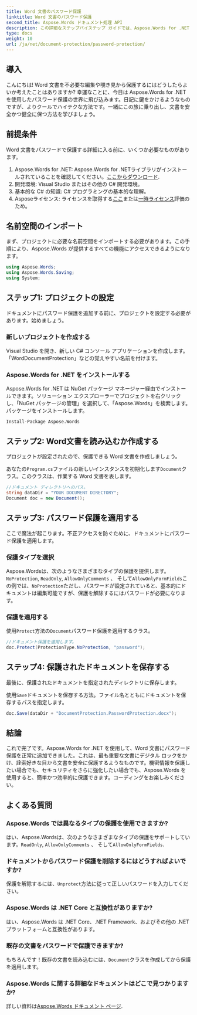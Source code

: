 ```yaml
---
title: Word 文書のパスワード保護
linktitle: Word 文書のパスワード保護
second_title: Aspose.Words ドキュメント処理 API
description: この詳細なステップバイステップ ガイドでは、Aspose.Words for .NET を使用して Word 文書をパスワード保護で保護する方法を説明します。
type: docs
weight: 10
url: /ja/net/document-protection/password-protection/
---
```

## 導入

こんにちは! Word 文書を不必要な編集や覗き見から保護するにはどうしたらよいか考えたことはありますか? 幸運なことに、今日は Aspose.Words for .NET を使用したパスワード保護の世界に飛び込みます。日記に鍵をかけるようなものですが、よりクールでハイテクな方法です。一緒にこの旅に乗り出し、文書を安全かつ健全に保つ方法を学びましょう。

## 前提条件

Word 文書をパスワードで保護する詳細に入る前に、いくつか必要なものがあります。

1.  Aspose.Words for .NET: Aspose.Words for .NETライブラリがインストールされていることを確認してください。[ここからダウンロード](https://releases.aspose.com/words/net/).
2. 開発環境: Visual Studio またはその他の C# 開発環境。
3. 基本的な C# の知識: C# プログラミングの基本的な理解。
4.  Asposeライセンス: ライセンスを取得する[ここ](https://purchase.aspose.com/buy)または[一時ライセンス](https://purchase.aspose.com/temporary-license/)評価のため。

## 名前空間のインポート

まず、プロジェクトに必要な名前空間をインポートする必要があります。この手順により、Aspose.Words が提供するすべての機能にアクセスできるようになります。

```csharp
using Aspose.Words;
using Aspose.Words.Saving;
using System;
```

## ステップ1: プロジェクトの設定

ドキュメントにパスワード保護を追加する前に、プロジェクトを設定する必要があります。始めましょう。

### 新しいプロジェクトを作成する

Visual Studio を開き、新しい C# コンソール アプリケーションを作成します。「WordDocumentProtection」などの覚えやすい名前を付けます。

### Aspose.Words for .NET をインストールする

Aspose.Words for .NET は NuGet パッケージ マネージャー経由でインストールできます。ソリューション エクスプローラーでプロジェクトを右クリックし、「NuGet パッケージの管理」を選択して、「Aspose.Words」を検索します。パッケージをインストールします。

```shell
Install-Package Aspose.Words
```

## ステップ2: Word文書を読み込むか作成する

プロジェクトが設定されたので、保護できる Word 文書を作成しましょう。

あなたの`Program.cs`ファイルの新しいインスタンスを初期化します`Document`クラス。このクラスは、作業する Word 文書を表します。

```csharp
//ドキュメント ディレクトリへのパス。
string dataDir = "YOUR DOCUMENT DIRECTORY";
Document doc = new Document();
```

## ステップ3: パスワード保護を適用する

ここで魔法が起こります。不正アクセスを防ぐために、ドキュメントにパスワード保護を適用します。

### 保護タイプを選択

Aspose.Wordsは、次のようなさまざまなタイプの保護を提供します。`NoProtection`, `ReadOnly`, `AllowOnlyComments` 、 そして`AllowOnlyFormFields`この例では、`NoProtection`ただし、パスワードが設定されていると、基本的にドキュメントは編集可能ですが、保護を解除するにはパスワードが必要になります。

### 保護を適用する

使用`Protect`方法の`Document`パスワード保護を適用するクラス。 

```csharp
//ドキュメント保護を適用します。
doc.Protect(ProtectionType.NoProtection, "password");
```

## ステップ4: 保護されたドキュメントを保存する

最後に、保護されたドキュメントを指定されたディレクトリに保存します。


使用`Save`ドキュメントを保存する方法。ファイル名とともにドキュメントを保存するパスを指定します。

```csharp
doc.Save(dataDir + "DocumentProtection.PasswordProtection.docx");
```

## 結論

これで完了です。Aspose.Words for .NET を使用して、Word 文書にパスワード保護を正常に追加できました。これは、最も重要な文書にデジタル ロックをかけ、詮索好きな目から文書を安全に保護するようなものです。機密情報を保護したい場合でも、セキュリティをさらに強化したい場合でも、Aspose.Words を使用すると、簡単かつ効率的に保護できます。コーディングをお楽しみください。

## よくある質問

### Aspose.Words では異なるタイプの保護を使用できますか?

はい、Aspose.Wordsは、次のようなさまざまなタイプの保護をサポートしています。`ReadOnly`, `AllowOnlyComments` 、 そして`AllowOnlyFormFields`.

### ドキュメントからパスワード保護を削除するにはどうすればよいですか?

保護を解除するには、`Unprotect`方法に従って正しいパスワードを入力してください。

### Aspose.Words は .NET Core と互換性がありますか?

はい、Aspose.Words は .NET Core、.NET Framework、およびその他の .NET プラットフォームと互換性があります。

### 既存の文書をパスワードで保護できますか?

もちろんです！既存の文書を読み込むには、`Document`クラスを作成してから保護を適用します。

### Aspose.Words に関する詳細なドキュメントはどこで見つかりますか?

詳しい資料は[Aspose.Words ドキュメント ページ](https://reference.aspose.com/words/net/).
